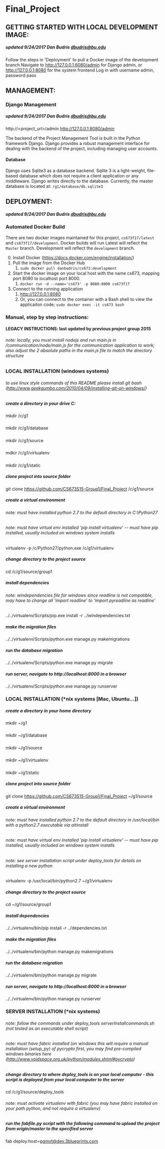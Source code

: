 # Final_Project

## GETTING STARTED WITH LOCAL DEVELOPMENT IMAGE:
##### updated 9/24/2017 Dan Budris <dbudris@bu.edu>
Follow the steps in 'Deployment' to pull a Docker image of the development branch
Navigate to http://127.0.0.1:8080/admin for Django admin, or http://127.0.0.1:8080 for the system frontend
Log in with username admin, password pass

## MANAGEMENT:
### Django Management
##### updated 9/24/2017 Dan Budris <dbudris@bu.edu>
http://<project_url>/admin
http://127.0.0.1:8080/admin

The backend of the Project Management Tool is built in the Python framework Django.  Django provides a robust management interface for dealing with the backend of the project, including managing user accounts.  

#### Database
Django uses Sqlite3 as a database backend.  Sqlite 3 is a light-weight, file-based database which does not require a client application or any middleware.  Django writes directly to the database.  Currently, the master database is located at:
`/g1/database/db.sqlite3`


## DEPLOYMENT:
##### updated 9/24/2017 Dan Budris <dbudris@bu.edu>
### Automated Docker Build
There are two docker images maintained for this project, `cs673f17/latest` and `cs673f17/development`.
Docker builds will run 
Latest will reflect the `Master` branch.  Development will reflect the `development` branch.

0. Install Docker (https://docs.docker.com/engine/installation/)
1. Pull the image from the Docker Hub
   1. `sudo docker pull danbudris/cs673:development`
2. Start the docker image on your local host with the name cs673, mapping port 8080 to localhost port 8000.
   1. `docker run -d --name='cs673' -p 8080:8000 cs673f17`
3. Connect to the running application
   1. http://127.0.0.1:8080
   2. Or, you can connect to the container with a Bash shell to view the applicaiton code; `sudo docker exec -it cs673 bash`

### Manual, step by step instructions:
#### LEGACY INSTRUCTIONS: last updated by previous project group 2015
###### note: locally, you must install nodejs and run main.js in /communication/node/main.js for the communication application to work; also adjust the 2 absolute paths in the main.js file to match the directory structure

### LOCAL INSTALLATION (windows systems)
###### to use linux style commands of this README please install git bash (http://www.geekgumbo.com/2010/04/09/installing-git-on-windows/)
##### create a directory in your drive C:
##### 
mkdir /c/g1
##### 
mkdir /c/g1/database
##### 
mkdir /c/g1/source
##### 
mdkir /c/g1/virtualenv
##### 
mkdir /c/g1/static

##### clone project into source folder
git clone https://github.com/CS673S15-Group1/Final_Project /c/g1/source

##### create a virtual environment
###### note: must have installed python 2.7 to the default directory in C:\Python27
###### note: must have virtual env installed 'pip install virtualenv' -- must have pip installed, usually included on windows system installs
virtualenv -p /c/Python27/python.exe /c/g1/virtualenv

##### change directory to the project source
cd /c/g1/source/group1

##### install dependencies 
###### note: windependencies file for windows since readline is not compatible, may have to change all 'import readline' to 'import pyreadline as readline'
../../virtualenv/Scripts/pip.exe install -r ../windependencies.txt

##### make the migration files
../../virtualenv/Scripts/python.exe manage.py makemigrations

##### run the database migration
../../virtualenv/Scripts/python.exe manage.py migrate

##### run server, navigate to http://localhost:8000 in a browser
../../virtualenv/Scripts/python.exe manage.py runserver


### LOCAL INSTALLATION (*nix systems [Mac, Ubuntu...])
##### create a directory in your home directory
##### 
mkdir ~/g1
##### 
mkdir ~/g1/database
##### 
mkdir ~/g1/source
##### 
mkdir ~/g1/virtualenv
##### 
mkdir ~/g1/static
##### clone project into source folder
git clone https://github.com/CS673S15-Group1/Final_Project ~/g1/source

##### create a virtual environment
###### note: must have installed python 2.7 to the default directory in /usr/local/bin with a python2.7 executable via altinstall
###### note: must have virtual env installed 'pip install virtualenv' -- must have pip installed, usually included on windows system installs
###### note: see server installation script under deploy_tools for details on installing a new python
virtualenv -p /usr/local/bin/python2.7 ~/g1/virtualenv

##### change directory to the project source
cd ~/g1/source/group1

##### install dependencies
../../virtualenv/bin/pip install -r ../dependencies.txt

##### make the migration files
../../virtualenv/bin/python manage.py makemigrations

##### run the database migration
../../virtualenv/bin/python manage.py migrate

##### run server, navigate to http://localhost:8000 in a browser
../../virtualenv/bin/python manage.py runserver


### SERVER INSTALLATION (*nix systems)
###### note: follow the commands under deploy_tools serverInstallcommands.sh (not tested as an executable shell script)
###### note: must have fabric installed (on windows this will require a manual installation (setup_py) of pycrypto first, you may find pre-compiled windows binaries here (http://www.voidspace.org.uk/python/modules.shtml#pycrypto)
##### change directory to where deploy_tools is on your local computer - this script is deployed from your local computer to the server
cd /c/g1/source/deploy_tools
###### note: must activate virtualenv with fabric (you may have fabric installed on your path python, and not require a virtualenv)
##### run the fabfile.py script with the following command to upload the project from origin/master to the specified server
fab deploy:host=pgmvt@dev.3blueprints.com
